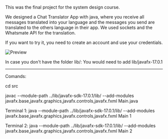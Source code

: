 This was the final project for the system design course.

We designed a Chat Translator App with java, where you receive all messages translated into your language and the messages you send are translated to the others language in their app. We used sockets and the Whatsmate API for the translation.

If you want to try it, you need to create an account and use your credentials.

![Preview](https://github.com/AlanLopezC/Chat-translator/assets/63161554/2c9277af-92b1-4e9f-a76c-dd0b3e40f246)


In case you don't have the folder lib/: 
You would need to add lib/javafx-17.0.1

***
Comands:

cd src

javac --module-path ../lib/javafx-sdk-17.0.1/lib/ --add-modules javafx.base,javafx.graphics,javafx.controls,javafx.fxml Main.java

Terminal 1:
java --module-path ../lib/javafx-sdk-17.0.1/lib/ --add-modules javafx.base,javafx.graphics,javafx.controls,javafx.fxml Main 1

Terminal 2:
java --module-path ../lib/javafx-sdk-17.0.1/lib/ --add-modules javafx.base,javafx.graphics,javafx.controls,javafx.fxml Main 2

